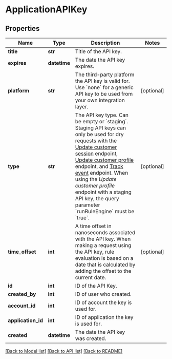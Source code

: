 # ApplicationAPIKey

## Properties
Name | Type | Description | Notes
------------ | ------------- | ------------- | -------------
**title** | **str** | Title of the API key. | 
**expires** | **datetime** | The date the API key expires. | 
**platform** | **str** | The third-party platform the API key is valid for. Use &#x60;none&#x60; for a generic API key to be used from your own integration layer.  | [optional] 
**type** | **str** | The API key type. Can be empty or &#x60;staging&#x60;.  Staging API keys can only be used for dry requests with the [Update customer session](https://docs.talon.one/integration-api#tag/Customer-sessions/operation/updateCustomerSessionV2) endpoint, [Update customer profile](https://docs.talon.one/integration-api#tag/Customer-profiles/operation/updateCustomerProfileV2) endpoint, and [Track event](https://docs.talon.one/integration-api#tag/Events/operation/trackEventV2) endpoint.  When using the _Update customer profile_ endpoint with a staging API key, the query parameter &#x60;runRuleEngine&#x60; must be &#x60;true&#x60;.  | [optional] 
**time_offset** | **int** | A time offset in nanoseconds associated with the API key. When making a request using the API key, rule evaluation is based on a date that is calculated by adding the offset to the current date.  | [optional] 
**id** | **int** | ID of the API Key. | 
**created_by** | **int** | ID of user who created. | 
**account_id** | **int** | ID of account the key is used for. | 
**application_id** | **int** | ID of application the key is used for. | 
**created** | **datetime** | The date the API key was created. | 

[[Back to Model list]](../README.md#documentation-for-models) [[Back to API list]](../README.md#documentation-for-api-endpoints) [[Back to README]](../README.md)


